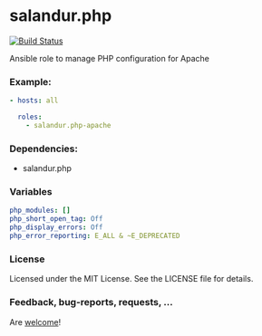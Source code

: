 salandur.php
============

[![Build Status](https://travis-ci.org/salandur/ansible-php-apache.svg?branch=master)](https://travis-ci.org/salandur/ansible-php-apache)

Ansible role to manage PHP configuration for Apache

### Example:

```yaml
- hosts: all

  roles:
    - salandur.php-apache
```

### Dependencies:

- salandur.php

### Variables

```yaml
php_modules: []
php_short_open_tag: Off
php_display_errors: Off
php_error_reporting: E_ALL & ~E_DEPRECATED
```

### License

Licensed under the MIT License. See the LICENSE file for details.

### Feedback, bug-reports, requests, ...

Are [welcome](https://github.com/salandur/ansible-php-apache/issues)!
